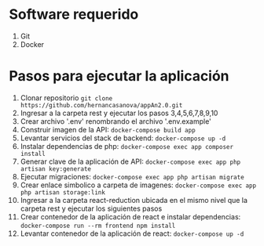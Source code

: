 # Software requerido

1. Git
2. Docker

# Pasos para ejecutar la aplicación

1.  Clonar repositorio `git clone https://github.com/hernancasanova/appAn2.0.git`
2.  Ingresar a la carpeta rest y ejecutar los pasos 3,4,5,6,7,8,9,10
3.  Crear archivo '.env' renombrando el archivo '.env.example'
4.  Construir imagen de la API: `docker-compose build app`
5.  Levantar servicios del stack de backend: `docker-compose up -d`
6.  Instalar dependencias de php: `docker-compose exec app composer install`
7.  Generar clave de la aplicación de API: `docker-compose exec app php artisan key:generate`
8.  Ejecutar migraciones: `docker-compose exec app php artisan migrate`
9.  Crear enlace simbolico a carpeta de imagenes: `docker-compose exec app php artisan storage:link`
10. Ingresar a la carpeta react-reduction ubicada en el mismo nivel que la carpeta rest y ejecutar los siguientes pasos
11. Crear contenedor de la aplicación de react e instalar dependencias: `docker-compose run --rm frontend npm install`
12. Levantar contenedor de la aplicación de react: `docker-compose up -d`

